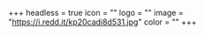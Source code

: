 +++
headless = true
icon = ""
logo = ""
image = "https://i.redd.it/kp20cadi8d531.jpg"
color = ""
+++
